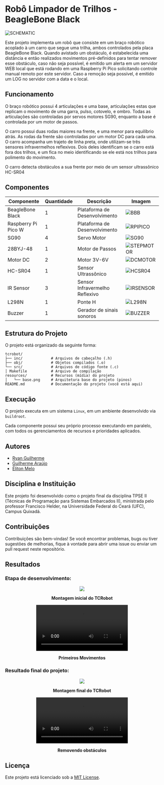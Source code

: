 # Robô Limpador de Trilhos - BeagleBone Black

![SCHEMATIC](resources/SCHEMATIC.png)

Este projeto implementa um robô que consiste em um braço robótico acoplado à um carro que segue uma trilha, ambos controlados pela placa BeagleBone Black. Quando avistado um obstáculo, é estabelecida uma distância e então realizados movimentos pré-definidos para tentar remover esse obstáculo, caso não seja possível, é emitido um alerta em um servidor WEB local que está rodando em uma Raspberry Pi Pico solicitando controle manual remoto por este servidor. Caso a remoção seja possível, é emitido um LOG no servidor com a data e o local.

## Funcionamento

O braço robótico possui 4 articulações e uma base, articulações estas que replicam o movimento de uma garra, pulso, cotovelo, e ombro. Todas as articulações são controladas por servos motores SG90, enquanto a base é controlada por um motor de passos.

O carro possui duas rodas maiores na frente, e uma menor para equilíbrio atrás. As rodas da frente são controladas por um motor DC para cada uma. O carro acompanha um trajeto de linha preta, onde utilizam-se três sensores infravermelhos reflexivos. Dois deles identificam se o carro está fora dos trilhos, e um fica no meio identificando se ele está nos trilhos para polimento do movimento.

O carro detecta obstáculos a sua frente por meio de um sensor ultrassônico HC-SR04

## Componentes
| Componente | Quantidade | Descrição | Imagem |
| ---------- |------------| --------- | ------ |
| BeagleBone Black | 1          | Plataforma de Desenvolvimento | ![BBB](resources/bbb.png) | 
| Raspberry Pi Pico W | 1          | Plataforma de Desenvolvimento | ![RPIPICO](resources/rpipico.png) |
| SG90 | 4          | Servo Motor | ![SG90](resources/sg90.png) |
| 28BYJ-48 | 1          | Motor de Passos | ![STEPMOTOR](resources/stepmotor.png) |
| Motor DC | 2          | Motor 3V-6V | ![DCMOTOR](resources/dcmotor.png) |
| HC-SR04 | 1          | Sensor Ultrassônico | ![HCSR04](resources/hcsr04.png) |
| IR Sensor | 3          | Sensor Infravermelho Reflexivo | ![IRSENSOR](resources/irsensor.png) |
| L298N | 1          | Ponte H | ![L298N](resources/l298n.png)|
| Buzzer | 1 | Gerador de sinais sonoros | ![BUZZER](resources/buzzer.png) |



## Estrutura do Projeto

O projeto está organizado da seguinte forma:

```
tcrobot/
├── inc/             # Arquivos de cabeçalho (.h)
├── obj/             # Objetos compilados (.o)
└── src/             # Arquivos de código fonte (.c)
│ Makefile           # Arquivo de compilação
resources/           # Recursos (mídia) do projeto
│   └── base.png     # Arquitetura base do projeto (pinos)
README.md            # Documentação do projeto (você está aqui)
```

## Execução

O projeto executa em um sistema `Linux`, em um ambiente desenvolvido via `buildroot`.

Cada componente possui seu próprio processo executando em paralelo, com todos os gerenciamentos de recursos e prioridades aplicados.

## Autores

- [Ryan Guilherme](https://github.com/ryanguilherme)
- [Guilherme Araújo](https://github.com/guiaf04)
- [Éliton Melo](https://github.com/elitonnmelo)

## Disciplina e Instituição

Este projeto foi desenvolvido como o projeto final da disciplina TPSE II (Técnicas de Programação para Sistemas Embarcados II), ministrada pelo professor Francisco Helder, na Universidade Federal do Ceará (UFC), Campus Quixadá.

## Contribuições

Contribuições são bem-vindas! Se você encontrar problemas, bugs ou tiver sugestões de melhorias, fique à vontade para abrir uma issue ou enviar um pull request neste repositório.

## Resultados

### Etapa de desenvolvimento:

<div align="center">
    <img src="resources/car.png"></img>

**Montagem inicial do TCRobot**
</div>

<div align="center">
    <video src="resources/car.mp4" controls title="Title"></video>

**Primeiros Movimentos**    
</div>


### Resultado final do projeto:

<div align="center">
    <img src="resources/final.png"></img>
    
**Montagem final do TCRobot**
</div>

<div align="center">
    <video src="resources/final.mp4" controls title="Title"></video>

**Removendo obstáculos**
</div>



## Licença

Este projeto está licenciado sob a [MIT License](LICENSE).
